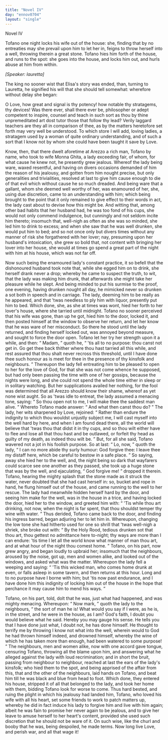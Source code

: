 ```yaml
---
title: "Novel IV"
day: "ennov0704"
layout: "single"
---
```

<html>
 <head>
 </head>
 <body>
  <div id="nov0704" type="novella" who="lauretta">
   <head>
    Novel IV
   </head>
   <argument>
    <p>
     <milestone id="p07040001"/>
     <!--(i)-->
     Tofano one night locks his
wife out of the house: she, finding that by no entreaties may she prevail upon him to let
her in, feigns to throw herself into a well, throwing therein a great stone. Tofano hies
him forth of the house, and runs to the spot: she goes into the house, and locks him out,
and hurls abuse at him from
within.
     <!--(/i)-->
    </p>
   </argument>
   <p>
    <i>
     [Speaker: lauretta]
    </i>
   </p>
   <div3 type="commentary" who="author">
    <p>
     <milestone id="p07040002"/>
     <!--(sc)-->
     The
     <!--(/sc)-->
     king no sooner wist that
	Elisa's story was ended, than, turning to Lauretta, he signified his will that she should
	tell somewhat: wherefore without delay she began:
    </p>
   </div3>
   <div3 type="commentary" who="lauretta">
    <p>
     <milestone id="p07040003"/>
     O Love, how great and signal
	is thy potency! how notable thy stratagems, thy devices!  Was there ever, shall there ever
	be, philosopher or adept competent to inspire, counsel and teach in such sort as thou by
	thine unpremeditated art dost tutor those that follow thy lead?
     <milestone id="p07040004"/>
     Verily laggard
	teachers are they all in comparison of thee, as by the matters heretofore set forth may
	very well be understood. To which store I will
	add, loving ladies, a stratagem used by a woman of quite ordinary
	understanding, and of such a sort that I know not by whom she could have been taught it
	save by Love.
    </p>
   </div3>
   <p>
    <milestone id="p07040005"/>
    Know, then, that there dwelt aforetime at Arezzo a rich man, Tofano
by name, who took to wife Monna Ghita, a lady exceeding fair, of whom, for what cause he
knew not, he presently grew jealous.  Whereof the lady being ware, waxed resentful, and
having on divers occasions demanded of him the reason of his jealousy, and gotten from him
nought precise, but only generalities and trivialities, resolved at last to give him cause
enough to die of that evil which without cause he so much dreaded.
    <milestone id="p07040006"/>
    And being
ware that a gallant, whom she deemed well
    <pb n="130"/>
    worthy of her, was enamoured of her, she, using due discretion, came to an
understanding with him; which being brought to the point that it only remained to give
effect to their words in act, the lady cast about to devise how this might
be.
    <milestone id="p07040007"/>
    And witting that, among other bad habits that her husband had, he was too
fond of his cups, she would not only commend indulgence, but cunningly and not seldom
incite him thereto;
    <milestone id="p07040008"/>
    insomuch that, well-nigh as often as she was so minded, she
led him to drink to excess; and when she saw that he was well drunken, she would put him
to bed; and so not once only but divers times without any manner of risk she forgathered
with her lover; nay, presuming upon her husband's intoxication, she grew so bold that, not
content with bringing her lover into her house, she would at times go spend a great part
of the night with him at his house, which was not far off.
   </p>
   <p>
    <milestone id="p07040009"/>
    Now such being the
enamoured lady's constant practice, it so befell that the dishonoured husband took note
that, while she egged him on to drink, she herself drank never a drop; whereby he came to
suspect the truth, to wit, that the lady was making him drunk, that afterwards she might
take her pleasure while he slept.
    <milestone id="p07040010"/>
    And being minded to put his surmise to the
proof, one evening, having drunken nought all day, he mimicked never so drunken a sot both
in
speech and in carriage. The lady, deeming him to be really as he appeared, and that 'twas
needless to ply him with liquor, presently put him to bed.  Which done, she, as she at
times was wont, hied her forth to her lover's house, where she tarried until midnight.
    <milestone id="p07040011"/>
    Tofano no sooner perceived that his wife was gone, than up he got, hied him to
the door, locked it, and then posted himself at the window to observe her return, and let
her know that he was ware of her misconduct. So there he stood until the lady returned,
and finding herself locked out, was annoyed beyond measure, and sought to force the door
open.
    <milestone id="p07040012"/>
    Tofano let her try her strength upon it a while, and then:
    <q direct="unspecified">
     Madam,
    </q>
    quoth he,
    <q direct="unspecified">
     'tis all to no purpose: thou canst not get in. Go get thee back thither where
thou hast tarried all this while, and rest assured that thou shalt never recross this
threshold, until I have done thee such honour as is meet for thee in the presence of thy
kinsfolk and neighbours.
    </q>
    <milestone id="p07040013"/>
    Thereupon the lady fell entreating him to be
pleased to open to her for the love of God, for that she was not come whence he supposed,
but had only been passing the time
    <pb n="131"/>
    with one of her gossips, because the nights were long, and she could not spend
the whole time either in sleep or in solitary watching.
But her supplications availed her nothing, for the fool was determined
that all Arezzo should know their shame, whereof as yet none wist aught.
    <milestone id="p07040014"/>
    So as
'twas idle to entreat, the lady assumed a menacing tone, saying:
    <q direct="unspecified">
     So thou open not to
me, I will make thee the saddest man alive.
    </q>
    <milestone id="p07040015"/>
    Whereto Tofano made answer:
    <q direct="unspecified">
     And what then canst thou do?
    </q>
    <milestone id="p07040016"/>
    The lady, her wits sharpened by Love,
rejoined:
    <q direct="unspecified">
     Rather than endure the indignity to which thou wouldst unjustly subject me, I
will cast myself into the well hard by here, and when I am found dead there, all the world
will believe that 'twas thou that didst it in thy cups, and so thou wilt either have to
flee and lose all that thou hast and be outlawed, or forfeit thy head as guilty of my
death, as indeed thou wilt be.
    </q>
    <milestone id="p07040017"/>
    But, for all she said, Tofano wavered not a
jot in his foolish purpose. So at last:
    <q direct="unspecified">
     Lo, now,
    </q>
    quoth the lady,
    <q direct="unspecified">
     I can no more
abide thy surly humour: God forgive thee: I leave thee my distaff here, which be careful
to bestow in a safe place.
    </q>
    <milestone id="p07040018"/>
    So saying, away she hied her to the well, and,
the night being so dark that wayfarers could scarce see one another as they passed, she
took up a huge stone that was by the well, and ejaculating,
    <q direct="unspecified">
     God forgive me!
    </q>
    dropped
it therein.
    <milestone id="p07040019"/>
    Tofano, hearing the mighty splash that the stone made as it struck
the water, never doubted that she had cast herself in: so, bucket and rope in hand, he
flung himself out of the house, and came running to the well to her rescue.
    <milestone id="p07040020"/>
    The
lady had meanwhile hidden herself hard by the door, and seeing him make for the well, was
in the house in a trice, and having locked the door, hied her to the window, and greeted
him with:
    <q direct="unspecified">
     'Tis while thou art drinking, not now, when the night is far spent, that thou
shouldst temper thy wine with water.
    </q>
    <milestone id="p07040021"/>
    Thus derided, Tofano came back to the
door, and finding his ingress barred, began adjuring her to let him
in.
    <milestone id="p07040022"/>
    Whereupon, changing the low tone she had hitherto used for one so shrill
that 'twas well-nigh a shriek, she broke out with:
    <q direct="unspecified">
     By the Holy Rood, tedious drunken
sot that thou art, thou gettest no admittance here to-night; thy ways are more than I can
endure: 'tis time I let all the world know what manner of man thou art, and at what hour
of the night thou comest home.
    </q>
    <milestone id="p07040023"/>
    Tofano, on his part, now grew angry, and
began loudly to upbraid her; insomuch that the neighbours, aroused by the noise,
    <pb n="132"/>
    got up, men and women alike, and looked out of the windows, and asked what was the
matter.
    <milestone id="p07040024"/>
    Whereupon the lady fell a weeping and saying:
    <q direct="unspecified">
     'Tis this wicked man,
who comes home drunk at even, or falls asleep in some tavern, and then returns at this
hour.  Long and to no purpose have I borne with him; but 'tis now past endurance, and I
have done him this indignity of locking him out of
the house in the hope that perchance it may cause him to mend his
ways.
    </q>
   </p>
   <p>
    <milestone id="p07040025"/>
    Tofano, on his part, told, dolt that he was, just what had happened, and
was mighty menacing.
    <milestone id="p07040026"/>
    Whereupon:
    <q direct="unspecified">
     Now mark,
    </q>
    quoth the lady to the
neighbours,
    <q direct="unspecified">
     the sort of man he is!  What would you say if I were, as he is, in the
street, and he were in the house, as I am?  God's faith, I doubt you would believe what he
said. Hereby you may gauge his sense. He tells you that I have done just what, I doubt
not, he has done himself.
     <milestone id="p07040027"/>
     He thought to terrify me by throwing I know not what
into the well, wherein would to God he had thrown himself indeed, and drowned himself,
whereby the wine of which he has taken more than enough, had
been watered to some purpose!
    </q>
    <milestone id="p07040028"/>
    The neighbours, men and women alike, now with
one accord gave tongue, censuring Tofano, throwing all the blame upon him, and answering
what he alleged against the lady with loud recrimination; and in short the bruit, passing
from neighbour to neighbour, reached at last the ears of the lady's kinsfolk;
    <milestone id="p07040029"/>
    who hied them to the spot, and being apprised of the affair from this, that and
the other of the neighbours, laid hands on Tofano, and beat him till he was black and blue
from head to foot. Which done, they entered his house, stripped it of all that belonged to
the lady, and took her home with them, bidding Tofano look for worse to come.
    <milestone id="p07040030"/>
    Thus hard bested, and ruing the plight in which his jealousy had landed him,
Tofano, who loved his wife with all his heart, set some friends to work to patch matters
up, whereby he did in fact induce his lady to forgive him and live with him again; albeit
he was fain to promise her never again to be jealous, and to give her leave to amuse
herself to her heart's content, provided she used such discretion that he should not be
ware of it.
    <milestone id="p07040031"/>
    On such wise, like the churl and booby that he was, being
despoiled, he made terms. Now long live
Love, and perish war, and all that wage it!
   </p>
  </div>
 </body>
</html>